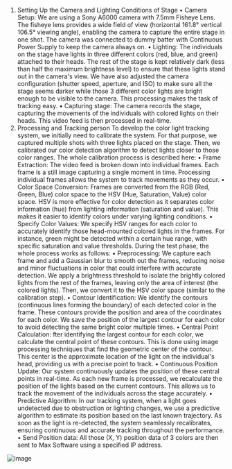 1. Setting Up the Camera and Lighting Conditions of Stage
•	Camera Setup: We are using a Sony A6000 camera with 7.5mm Fisheye Lens. The fisheye lens provides a wide field of view (horizontal 161.8° vertical 106.5° viewing angle), enabling the camera to capture the entire stage in one shot. The camera was connected to dummy batter with Continuous Power Supply to keep the camera always on.
•	Lighting: The individuals on the stage have lights in three different colors (red, blue, and green) attached to their heads. The rest of the stage is kept relatively dark (less than half the maximum brightness level) to ensure that these lights stand out in the camera's view. We have also adjusted the camera configuration (shutter speed, aperture, and ISO) to make sure all the stage seems darker while those 3 different color lights are bright enough to be visible to the camera. This processing makes the task of tracking easy.
•	Capturing stage: The camera records the stage, capturing the movements of the individuals with colored lights on their heads. This video feed is then processed in real-time. 
3. Processing and Tracking person
To develop the color light tracking system, we initially need to calibrate the system. For that purpose, we captured multiple shots with three lights placed on the stage. Then, we calibrated our color detection algorithm to detect lights closer to those color ranges.
The whole calibration process is described here:
•	Frame Extraction: The video feed is broken down into individual frames. Each frame is a still image capturing a single moment in time. Processing individual frames allows the system to track movements as they occur.
•	Color Space Conversion: Frames are converted from the RGB (Red, Green, Blue) color space to the HSV (Hue, Saturation, Value) color space. HSV is more effective for color detection as it separates color information (hue) from lighting information (saturation and value). This makes it easier to identify colors under varying lighting conditions. 
•	Specify Color Values: We specify HSV ranges for each color to accurately identify those head-mounted colored lights in the frames. For instance, green might be detected within a certain hue range, with specific saturation and value thresholds.
During the test phase, the whole process works as follows:
•	Preprocessing: We capture each frame and add a Gaussian blur to smooth out the frames, reducing noise and minor fluctuations in color that could interfere with accurate detection. We apply a brightness threshold to isolate the brightly colored lights from the rest of the frames, leaving only the area of interest (the colored lights). Then, we convert it to the HSV color space (similar to the calibration step).
•	Contour Identification: We identify the contours (continuous lines forming the boundary) of each detected color in the frame. These contours provide the position and area of the coordinates for each color. We save the position of the largest contour for each color to avoid detecting the same bright color multiple times.
•	Central Point Calculation: fter identifying the largest contour for each color, we calculate the central point of these contours. This is done using image processing techniques that find the geometric center of the contour. This center is the approximate location of the light on the individual's head, providing us with a precise point to track.
•	Continuous Position Update: Our system continuously updates the position of these central points in real-time. As each new frame is processed, we recalculate the position of the lights based on the current contours. This allows us to track the movement of the individuals across the stage accurately.
•	Predictive Algorithm: In our tracking system, when a light goes undetected due to obstruction or lighting changes, we use a predictive algorithm to estimate its position based on the last known trajectory. As soon as the light is re-detected, the system seamlessly recalibrates, ensuring continuous and accurate tracking throughout the performance.
•	Send Position data: All those (X, Y) position data of 3 colors are then sent to Max Software using a specified IP address.

![image](https://github.com/yanjundesign/Cameratracking/assets/46656554/cc6fdf33-65c2-452a-8e5e-885035a4fd83)
